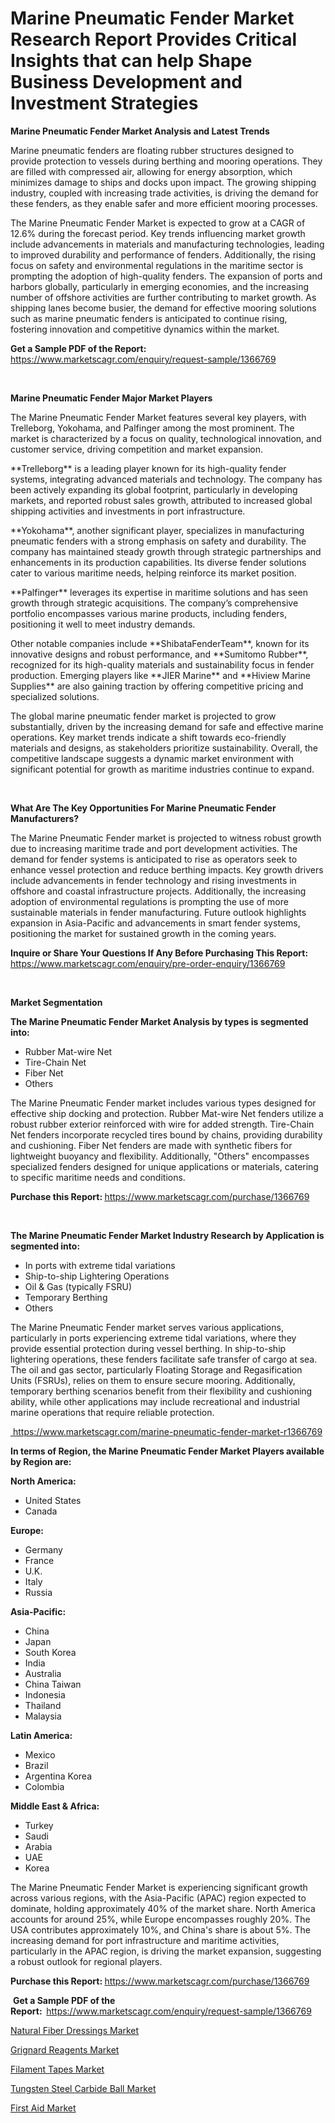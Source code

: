<p><h1>Marine Pneumatic Fender Market Research Report Provides Critical Insights that can help Shape Business Development and Investment Strategies</h1></p><p><strong>Marine Pneumatic Fender Market Analysis and Latest Trends</strong></p>
<p><p>Marine pneumatic fenders are floating rubber structures designed to provide protection to vessels during berthing and mooring operations. They are filled with compressed air, allowing for energy absorption, which minimizes damage to ships and docks upon impact. The growing shipping industry, coupled with increasing trade activities, is driving the demand for these fenders, as they enable safer and more efficient mooring processes.</p><p>The Marine Pneumatic Fender Market is expected to grow at a CAGR of 12.6% during the forecast period. Key trends influencing market growth include advancements in materials and manufacturing technologies, leading to improved durability and performance of fenders. Additionally, the rising focus on safety and environmental regulations in the maritime sector is prompting the adoption of high-quality fenders. The expansion of ports and harbors globally, particularly in emerging economies, and the increasing number of offshore activities are further contributing to market growth. As shipping lanes become busier, the demand for effective mooring solutions such as marine pneumatic fenders is anticipated to continue rising, fostering innovation and competitive dynamics within the market.</p></p>
<p><strong>Get a Sample PDF of the Report:&nbsp;</strong> <a href="https://www.marketscagr.com/enquiry/request-sample/1366769?utm_campaign=1126&utm_medium=2&utm_source=Github&utm_content=ia&utm_term=06122024&utm_id=marine-pneumatic-fender">https://www.marketscagr.com/enquiry/request-sample/1366769</a></p>
<p>&nbsp;</p>
<p><strong>Marine Pneumatic Fender Major Market Players</strong></p>
<p><p>The Marine Pneumatic Fender Market features several key players, with Trelleborg, Yokohama, and Palfinger among the most prominent. The market is characterized by a focus on quality, technological innovation, and customer service, driving competition and market expansion.</p><p>**Trelleborg** is a leading player known for its high-quality fender systems, integrating advanced materials and technology. The company has been actively expanding its global footprint, particularly in developing markets, and reported robust sales growth, attributed to increased global shipping activities and investments in port infrastructure.</p><p>**Yokohama**, another significant player, specializes in manufacturing pneumatic fenders with a strong emphasis on safety and durability. The company has maintained steady growth through strategic partnerships and enhancements in its production capabilities. Its diverse fender solutions cater to various maritime needs, helping reinforce its market position.</p><p>**Palfinger** leverages its expertise in maritime solutions and has seen growth through strategic acquisitions. The company’s comprehensive portfolio encompasses various marine products, including fenders, positioning it well to meet industry demands. </p><p>Other notable companies include **ShibataFenderTeam**, known for its innovative designs and robust performance, and **Sumitomo Rubber**, recognized for its high-quality materials and sustainability focus in fender production. Emerging players like **JIER Marine** and **Hiview Marine Supplies** are also gaining traction by offering competitive pricing and specialized solutions.</p><p>The global marine pneumatic fender market is projected to grow substantially, driven by the increasing demand for safe and effective marine operations. Key market trends indicate a shift towards eco-friendly materials and designs, as stakeholders prioritize sustainability. Overall, the competitive landscape suggests a dynamic market environment with significant potential for growth as maritime industries continue to expand.</p></p>
<p>&nbsp;</p>
<p><strong>What Are The Key Opportunities For Marine Pneumatic Fender Manufacturers?</strong></p>
<p><p>The Marine Pneumatic Fender market is projected to witness robust growth due to increasing maritime trade and port development activities. The demand for fender systems is anticipated to rise as operators seek to enhance vessel protection and reduce berthing impacts. Key growth drivers include advancements in fender technology and rising investments in offshore and coastal infrastructure projects. Additionally, the increasing adoption of environmental regulations is prompting the use of more sustainable materials in fender manufacturing. Future outlook highlights expansion in Asia-Pacific and advancements in smart fender systems, positioning the market for sustained growth in the coming years.</p></p>
<p><strong>Inquire or Share Your Questions If Any Before Purchasing This Report:</strong> <a href="https://www.marketscagr.com/enquiry/pre-order-enquiry/1366769?utm_campaign=1126&utm_medium=2&utm_source=Github&utm_content=ia&utm_term=06122024&utm_id=marine-pneumatic-fender">https://www.marketscagr.com/enquiry/pre-order-enquiry/1366769</a></p>
<p>&nbsp;</p>
<p><strong>Market Segmentation</strong></p>
<p><strong>The Marine Pneumatic Fender Market Analysis by types is segmented into:</strong></p>
<p><ul><li>Rubber Mat-wire Net</li><li>Tire-Chain Net</li><li>Fiber Net</li><li>Others</li></ul></p>
<p><p>The Marine Pneumatic Fender market includes various types designed for effective ship docking and protection. Rubber Mat-wire Net fenders utilize a robust rubber exterior reinforced with wire for added strength. Tire-Chain Net fenders incorporate recycled tires bound by chains, providing durability and cushioning. Fiber Net fenders are made with synthetic fibers for lightweight buoyancy and flexibility. Additionally, "Others" encompasses specialized fenders designed for unique applications or materials, catering to specific maritime needs and conditions.</p></p>
<p><strong>Purchase this Report:&nbsp;</strong><a href="https://www.marketscagr.com/purchase/1366769?utm_campaign=1126&utm_medium=2&utm_source=Github&utm_content=ia&utm_term=06122024&utm_id=marine-pneumatic-fender">https://www.marketscagr.com/purchase/1366769</a></p>
<p>&nbsp;</p>
<p><strong>The Marine Pneumatic Fender Market Industry Research by Application is segmented into:</strong></p>
<p><ul><li>In ports with extreme tidal variations</li><li>Ship-to-ship Lightering Operations</li><li>Oil & Gas (typically FSRU)</li><li>Temporary Berthing</li><li>Others</li></ul></p>
<p><p>The Marine Pneumatic Fender market serves various applications, particularly in ports experiencing extreme tidal variations, where they provide essential protection during vessel berthing. In ship-to-ship lightering operations, these fenders facilitate safe transfer of cargo at sea. The oil and gas sector, particularly Floating Storage and Regasification Units (FSRUs), relies on them to ensure secure mooring. Additionally, temporary berthing scenarios benefit from their flexibility and cushioning ability, while other applications may include recreational and industrial marine operations that require reliable protection.</p></p>
<p><a href="https://www.marketscagr.com/marine-pneumatic-fender-market-r1366769?utm_campaign=1126&utm_medium=2&utm_source=Github&utm_content=ia&utm_term=06122024&utm_id=marine-pneumatic-fender">&nbsp;https://www.marketscagr.com/marine-pneumatic-fender-market-r1366769</a></p>
<p><strong>In terms of Region, the Marine Pneumatic Fender Market Players available by Region are:</strong></p>
<p>
    <p> <strong> North America: </strong>
        <ul>
            <li>United States</li>
            <li>Canada</li>
        </ul>
        </p> 
    <p> <strong> Europe: </strong>
        <ul>
            <li>Germany</li>
            <li>France</li>
            <li>U.K.</li>
            <li>Italy</li>
            <li>Russia</li>
        </ul>
        </p> 
    <p> <strong> Asia-Pacific: </strong>
        <ul>
            <li>China</li>
            <li>Japan</li>
            <li>South Korea</li>
            <li>India</li>
            <li>Australia</li>
            <li>China Taiwan</li>
            <li>Indonesia</li>
            <li>Thailand</li>
            <li>Malaysia</li>
        </ul>
        </p> 
    <p> <strong> Latin America: </strong>
        <ul>
            <li>Mexico</li>
            <li>Brazil</li>
            <li>Argentina Korea</li>
            <li>Colombia</li>
        </ul>
        </p> 
    <p> <strong> Middle East & Africa: </strong>
        <ul>
            <li>Turkey</li>
            <li>Saudi</li>
            <li>Arabia</li>
            <li>UAE</li>
            <li>Korea</li>
        </ul>
    </p>
    </p>
<p><p>The Marine Pneumatic Fender Market is experiencing significant growth across various regions, with the Asia-Pacific (APAC) region expected to dominate, holding approximately 40% of the market share. North America accounts for around 25%, while Europe encompasses roughly 20%. The USA contributes approximately 10%, and China's share is about 5%. The increasing demand for port infrastructure and maritime activities, particularly in the APAC region, is driving the market expansion, suggesting a robust outlook for regional players.</p></p>
<p><strong>Purchase this Report: </strong><a href="https://www.marketscagr.com/purchase/1366769?utm_campaign=1126&utm_medium=2&utm_source=Github&utm_content=ia&utm_term=06122024&utm_id=marine-pneumatic-fender">https://www.marketscagr.com/purchase/1366769</a></p>
<p>&nbsp;<strong>Get a Sample PDF of the Report:&nbsp;&nbsp;</strong><a href="https://www.marketscagr.com/enquiry/request-sample/1366769?utm_campaign=1126&utm_medium=2&utm_source=Github&utm_content=ia&utm_term=06122024&utm_id=marine-pneumatic-fender">https://www.marketscagr.com/enquiry/request-sample/1366769</a></p>
<p><strong></strong></p>
<p><p><a href="https://issuu.com/reportprime-2/docs/natural-fiber-dressings-market-size-2030.pptx?utm_campaign=1126&utm_medium=2&utm_source=Github&utm_content=ia&utm_term=06122024&utm_id=marine-pneumatic-fender">Natural Fiber Dressings Market</a></p><p><a href="https://www.linkedin.com/pulse/grignard-reagents-market-trends-insights-type-application-7lqve?utm_campaign=1126&utm_medium=2&utm_source=Github&utm_content=ia&utm_term=06122024&utm_id=marine-pneumatic-fender">Grignard Reagents Market</a></p><p><a href="https://www.linkedin.com/pulse/global-filament-tapes-market-exploring-share-trends-future-06iie?utm_campaign=1126&utm_medium=2&utm_source=Github&utm_content=ia&utm_term=06122024&utm_id=marine-pneumatic-fender">Filament Tapes Market</a></p><p><a href="https://issuu.com/reportprime-2/docs/tungsten-steel-carbide-ball-market-size-2030.pptx?utm_campaign=1126&utm_medium=2&utm_source=Github&utm_content=ia&utm_term=06122024&utm_id=marine-pneumatic-fender">Tungsten Steel Carbide Ball Market</a></p><p><a href="https://www.linkedin.com/pulse/first-aid-market-overview-components-application-areas-deployment-bv8ye?utm_campaign=1126&utm_medium=2&utm_source=Github&utm_content=ia&utm_term=06122024&utm_id=marine-pneumatic-fender">First Aid Market</a></p></p>